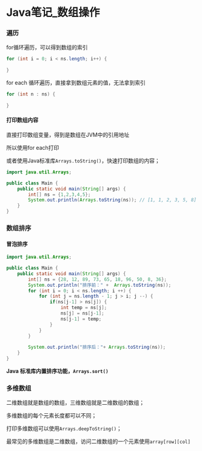 # Java笔记_数组操作


<!--more-->

### 遍历

for循环遍历，可以得到数组的索引

```java
for (int i = 0; i < ns.length; i++) {
    
}
```

for each 循环遍历，直接拿到数组元素的值，无法拿到索引

```java
for (int n : ns) {
    
}
```

#### 打印数组内容

直接打印数组变量，得到是数组在JVM中的引用地址

所以使用for each打印

或者使用Java标准库`Arrays.toString()`，快速打印数组的内容；

```java
import java.util.Arrays;

public class Main {
    public static void main(String[] args) {
        int[] ns = {1,2,3,4,5};
        System.out.println(Arrays.toString(ns)); // [1, 1, 2, 3, 5, 8]
    }
}
```

### 数组排序

#### 冒泡排序

```java
import java.util.Arrays;

public class Main {
    public static void main(String[] args) {
        int[] ns = {28, 12, 89, 73, 65, 18, 96, 50, 8, 36};
        System.out.println("排序前：" +  Arrays.toString(ns));
        for (int i = 0; i < ns.length; i ++) {
            for (int j = ns.length - 1; j > i; j --) {
                if(ns[j-1] > ns[j]) {
                    int temp = ns[j];
                    ns[j] = ns[j-1];
                    ns[j-1] = temp;
                }
            }
        }
        
        System.out.println("排序后："+ Arrays.toString(ns));
    }
}
```

**Java 标准库内置排序功能，`Arrays.sort()`**

### 多维数组

二维数组就是数组的数组，三维数组就是二维数组的数组；

多维数组的每个元素长度都可以不同；

打印多维数组可以使用`Arrays.deepToString()`；

最常见的多维数组是二维数组，访问二维数组的一个元素使用`array[row][col]`

